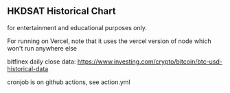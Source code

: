 ## HKDSAT Historical Chart

for entertainment and educational purposes only.

For running on Vercel, note that it uses the vercel version of node which won't run anywhere else

bitfinex daily close data: https://www.investing.com/crypto/bitcoin/btc-usd-historical-data

cronjob is on github actions, see action.yml
